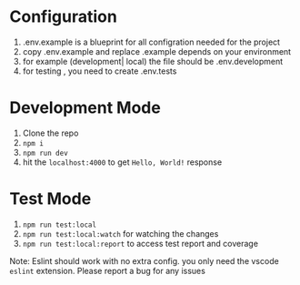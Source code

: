 
# Configuration

1. .env.example is a blueprint for all configration  needed for the project
2. copy .env.example and replace .example depends on your environment
3. for example (development| local) the file should be .env.development
4. for testing , you need to create .env.tests

# Development Mode

1. Clone the repo
2. `npm i`
3. `npm run dev`
4. hit the `localhost:4000` to get `Hello, World!` response
  
# Test Mode

1. `npm run test:local`
2. `npm run test:local:watch` for watching the changes
3. `npm run test:local:report` to access test report and coverage

Note: Eslint should work with no extra config. you only need the vscode `eslint` extension. Please report a bug for any issues